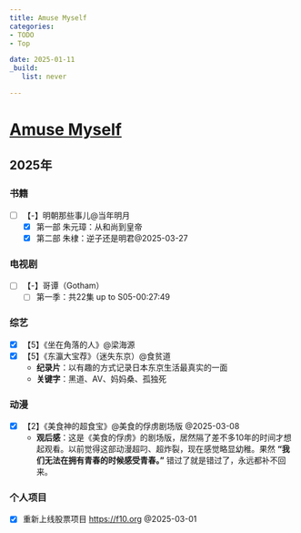 ```yaml
---
title: Amuse Myself
categories:
- TODO
- Top

date: 2025-01-11
_build:
   list: never

---
```


# [Amuse Myself](https://github.com/chinobing/chinobing.github.io/issues/28)

## 2025年
### 书籍
- [ ] 【-】明朝那些事儿@当年明月
    - [x] 第一部 朱元璋：从和尚到皇帝
    - [x] 第二部 朱棣：逆子还是明君@2025-03-27

### 电视剧
- [ ] 【-】哥谭（Gotham）
    - [ ] 第一季：共22集 up to S05-00:27:49

### 综艺
- [x] 【5】《坐在角落的人》@梁海源
- [x] 【5】《东瀛大宝荐》（迷失东京）@食贫道
    - **纪录片**：以有趣的方式记录日本东京生活最真实的一面
    -  **关键字**：黑道、AV、妈妈桑、孤独死

### 动漫
- [x] 【2】《美食神的超食宝》@美食的俘虏剧场版 @2025-03-08
    - **观后感**：这是《美食的俘虏》的剧场版，居然隔了差不多10年的时间才想起观看。以前觉得这部动漫超叼、超炸裂，现在感觉略显幼稚。果然 **“我们无法在拥有青春的时候感受青春。”** 错过了就是错过了，永远都补不回来。 

### 个人项目
- [x] 重新上线股票项目 https://f10.org @2025-03-01